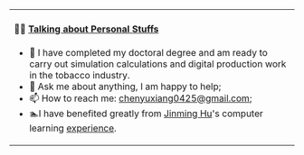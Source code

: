 <table align="center">
<tr>
<td valign="top" width="100%">

#### 🏋️‍♀️ <a href="https://github.com/chenyuxiang0425/CS-Notes/blob/master/README.md" target="_blank">Talking about Personal Stuffs</a>
<!-- recent_releases starts -->

- 🔭 I have completed my doctoral degree and am ready to carry out simulation calculations and digital production work in the tobacco industry.
- 💬 Ask me about anything, I am happy to help;
- 📫 How to reach me: chenyuxiang0425@gmail.com;
- 🏊‍I have benefited greatly from <a href="https://conanhujinming.github.io/">Jinming Hu</a>'s computer learning <a href="https://conanhujinming.github.io/post/how_to_learn_cs/">experience</a>.
<!-- recent_releases ends -->
</td>
</tr>


</table>



